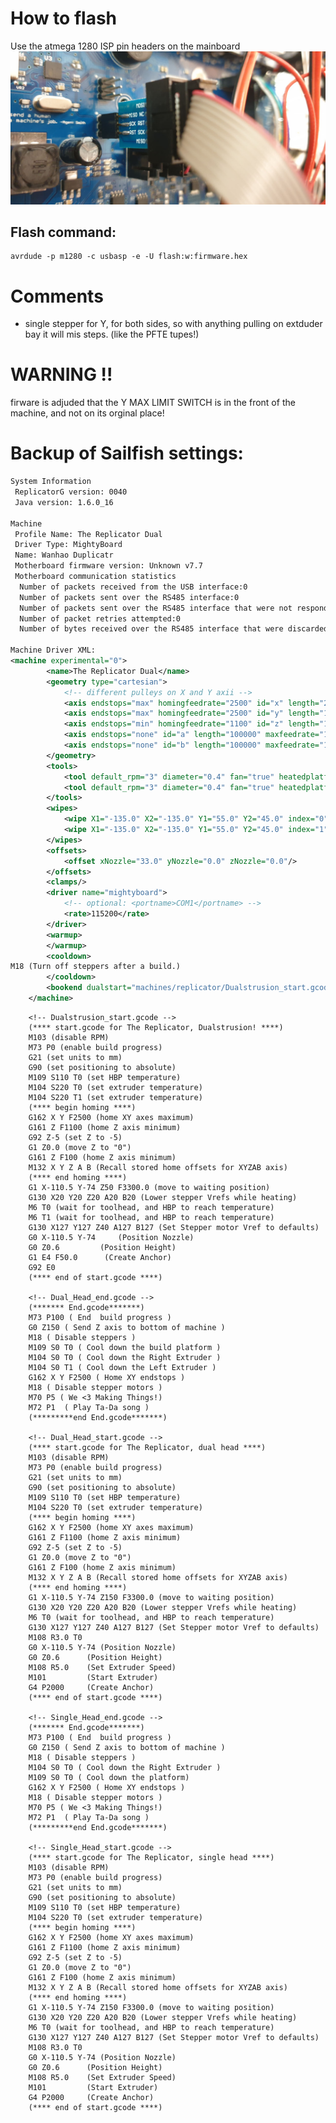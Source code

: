 # How to flash

Use the atmega 1280 ISP pin headers on the mainboard
![This is an image](usbasp_atmega1280.jpg)


## Flash command: 
``` 
avrdude -p m1280 -c usbasp -e -U flash:w:firmware.hex
```


# Comments
- single stepper for Y, for both sides, so with anything pulling on extduder bay it will mis steps. (like the PFTE tupes!)



# WARNING !!
firware is adjuded that the Y MAX LIMIT SWITCH is in the front of the machine, and not on its orginal place!


# Backup of Sailfish settings:

```xml
System Information
 ReplicatorG version: 0040
 Java version: 1.6.0_16

Machine
 Profile Name: The Replicator Dual
 Driver Type: MightyBoard
 Name: Wanhao Duplicatr
 Motherboard firmware version: Unknown v7.7
 Motherboard communication statistics
  Number of packets received from the USB interface:0
  Number of packets sent over the RS485 interface:0
  Number of packets sent over the RS485 interface that were not responded to:0
  Number of packet retries attempted:0
  Number of bytes received over the RS485 interface that were discarded as noise:0

Machine Driver XML:
<machine experimental="0">
		<name>The Replicator Dual</name>
		<geometry type="cartesian">
			<!-- different pulleys on X and Y axii -->
			<axis endstops="max" homingfeedrate="2500" id="x" length="227" maxfeedrate="18000" stepspermm="94.139704"/>  <!-- Pulley dia: 10.82mm / 1/8 step = 1/(10.82 * pi / 1600) -->
			<axis endstops="max" homingfeedrate="2500" id="y" length="148" maxfeedrate="18000" stepspermm="94.139704"/>  <!-- Pulley dia: 10.82mm / 1/8 step = 1/(10.82 * pi / 1600) -->
			<axis endstops="min" homingfeedrate="1100" id="z" length="150" maxfeedrate="1170" stepspermm="400"/> <!-- Actual length is 157mm, we reserve ~5mm for safety. TR-8x8 Z axis = 1/(8/1600) -->
			<axis endstops="none" id="a" length="100000" maxfeedrate="1600" stepspermm="96.275201870333662468889989185642"/> <!-- stepspermm is incoming filament length, see comment at bottom for explanation -->
			<axis endstops="none" id="b" length="100000" maxfeedrate="1600" stepspermm="96.275201870333662468889989185642"/> <!-- stepspermm is incoming filament length, see comment at bottom for explanation -->
		</geometry>
		<tools>
			<tool default_rpm="3" diameter="0.4" fan="true" heatedplatform="false" heater="true" index="1" model="Mk8" motor="true" motor_steps="3200" name="Mk8 Left" stepper_axis="b" type="extruder"/>
			<tool default_rpm="3" diameter="0.4" fan="true" heatedplatform="true" heater="true" index="0" model="Mk8" motor="true" motor_steps="3200" name="Mk8 Right" stepper_axis="a" type="extruder"/>
		</tools>
		<wipes>
			<wipe X1="-135.0" X2="-135.0" Y1="55.0" Y2="45.0" index="0" purge_duration="1000" purge_rpm="5.0" reverse_duration="15" reverse_rpm="35.0" wait="1000.0"/>
			<wipe X1="-135.0" X2="-135.0" Y1="55.0" Y2="45.0" index="1" purge_duration="1000" purge_rpm="5.0" reverse_duration="15" reverse_rpm="35.0" wait="1000.0"/>
		</wipes>
		<offsets>
			<offset xNozzle="33.0" yNozzle="0.0" zNozzle="0.0"/>
		</offsets>
		<clamps/>
		<driver name="mightyboard">
			<!-- optional: <portname>COM1</portname> -->
			<rate>115200</rate>
		</driver>
		<warmup>
		</warmup>
		<cooldown>
M18 (Turn off steppers after a build.)
		</cooldown>
		<bookend dualstart="machines/replicator/Dualstrusion_start.gcode" end="machines/replicator/Dual_Head_end.gcode" start="machines/replicator/Dual_Head_start.gcode"/>
	</machine>
```

        <!-- Dualstrusion_start.gcode -->
        (**** start.gcode for The Replicator, Dualstrusion! ****)
        M103 (disable RPM)
        M73 P0 (enable build progress)
        G21 (set units to mm)
        G90 (set positioning to absolute)
        M109 S110 T0 (set HBP temperature)
        M104 S220 T0 (set extruder temperature)
        M104 S220 T1 (set extruder temperature)
        (**** begin homing ****)
        G162 X Y F2500 (home XY axes maximum)
        G161 Z F1100 (home Z axis minimum)
        G92 Z-5 (set Z to -5)
        G1 Z0.0 (move Z to "0")
        G161 Z F100 (home Z axis minimum)
        M132 X Y Z A B (Recall stored home offsets for XYZAB axis)
        (**** end homing ****)
        G1 X-110.5 Y-74 Z50 F3300.0 (move to waiting position)
        G130 X20 Y20 Z20 A20 B20 (Lower stepper Vrefs while heating)
        M6 T0 (wait for toolhead, and HBP to reach temperature)
        M6 T1 (wait for toolhead, and HBP to reach temperature)
        G130 X127 Y127 Z40 A127 B127 (Set Stepper motor Vref to defaults)
        G0 X-110.5 Y-74     (Position Nozzle)
        G0 Z0.6         (Position Height)
        G1 E4 F50.0      (Create Anchor)
        G92 E0
        (**** end of start.gcode ****)

        <!-- Dual_Head_end.gcode -->
        (******* End.gcode*******)
        M73 P100 ( End  build progress )
        G0 Z150 ( Send Z axis to bottom of machine )
        M18 ( Disable steppers )
        M109 S0 T0 ( Cool down the build platform )
        M104 S0 T0 ( Cool down the Right Extruder )
        M104 S0 T1 ( Cool down the Left Extruder )
        G162 X Y F2500 ( Home XY endstops )
        M18 ( Disable stepper motors )
        M70 P5 ( We <3 Making Things!)
        M72 P1  ( Play Ta-Da song )
        (*********end End.gcode*******)

        <!-- Dual_Head_start.gcode -->
        (**** start.gcode for The Replicator, dual head ****)
        M103 (disable RPM)
        M73 P0 (enable build progress)
        G21 (set units to mm)
        G90 (set positioning to absolute)
        M109 S110 T0 (set HBP temperature)
        M104 S220 T0 (set extruder temperature)
        (**** begin homing ****)
        G162 X Y F2500 (home XY axes maximum)
        G161 Z F1100 (home Z axis minimum)
        G92 Z-5 (set Z to -5)
        G1 Z0.0 (move Z to "0")
        G161 Z F100 (home Z axis minimum)
        M132 X Y Z A B (Recall stored home offsets for XYZAB axis)
        (**** end homing ****)
        G1 X-110.5 Y-74 Z150 F3300.0 (move to waiting position)
        G130 X20 Y20 Z20 A20 B20 (Lower stepper Vrefs while heating)
        M6 T0 (wait for toolhead, and HBP to reach temperature)
        G130 X127 Y127 Z40 A127 B127 (Set Stepper motor Vref to defaults)
        M108 R3.0 T0
        G0 X-110.5 Y-74 (Position Nozzle)
        G0 Z0.6      (Position Height)
        M108 R5.0    (Set Extruder Speed)
        M101         (Start Extruder)
        G4 P2000     (Create Anchor)
        (**** end of start.gcode ****)

        <!-- Single_Head_end.gcode -->
        (******* End.gcode*******)
        M73 P100 ( End  build progress )
        G0 Z150 ( Send Z axis to bottom of machine )
        M18 ( Disable steppers )
        M104 S0 T0 ( Cool down the Right Extruder )
        M109 S0 T0 ( Cool down the platform)
        G162 X Y F2500 ( Home XY endstops )
        M18 ( Disable stepper motors )
        M70 P5 ( We <3 Making Things!)
        M72 P1  ( Play Ta-Da song )
        (*********end End.gcode*******)

        <!-- Single_Head_start.gcode -->
        (**** start.gcode for The Replicator, single head ****)
        M103 (disable RPM)
        M73 P0 (enable build progress)
        G21 (set units to mm)
        G90 (set positioning to absolute)
        M109 S110 T0 (set HBP temperature)
        M104 S220 T0 (set extruder temperature)
        (**** begin homing ****)
        G162 X Y F2500 (home XY axes maximum)
        G161 Z F1100 (home Z axis minimum)
        G92 Z-5 (set Z to -5)
        G1 Z0.0 (move Z to "0")
        G161 Z F100 (home Z axis minimum)
        M132 X Y Z A B (Recall stored home offsets for XYZAB axis)
        (**** end homing ****)
        G1 X-110.5 Y-74 Z150 F3300.0 (move to waiting position)
        G130 X20 Y20 Z20 A20 B20 (Lower stepper Vrefs while heating)
        M6 T0 (wait for toolhead, and HBP to reach temperature)
        G130 X127 Y127 Z40 A127 B127 (Set Stepper motor Vref to defaults)
        M108 R3.0 T0
        G0 X-110.5 Y-74 (Position Nozzle)
        G0 Z0.6      (Position Height)
        M108 R5.0    (Set Extruder Speed)
        M101         (Start Extruder)
        G4 P2000     (Create Anchor)
        (**** end of start.gcode ****)

